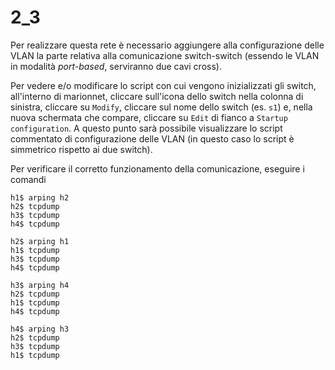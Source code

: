 
# 2_3

Per realizzare questa rete è necessario aggiungere alla configurazione delle VLAN la parte relativa alla comunicazione switch-switch (essendo le VLAN in modalità *port-based*, serviranno due cavi cross).

Per vedere e/o modificare lo script con cui vengono inizializzati gli switch, all'interno di marionnet, cliccare sull'icona dello switch nella colonna di sinistra, cliccare su `Modify`, cliccare sul nome dello switch (es. `s1`) e, nella nuova schermata che compare, cliccare su `Edit` di fianco a `Startup configuration`. A questo punto sarà possibile visualizzare lo script commentato di configurazione delle VLAN (in questo caso lo script è simmetrico rispetto ai due switch).

Per verificare il corretto funzionamento della comunicazione, eseguire i comandi
```
h1$ arping h2
h2$ tcpdump
h3$ tcpdump
h4$ tcpdump

h2$ arping h1
h1$ tcpdump
h3$ tcpdump
h4$ tcpdump

h3$ arping h4
h2$ tcpdump
h1$ tcpdump
h4$ tcpdump

h4$ arping h3
h2$ tcpdump
h3$ tcpdump
h1$ tcpdump
```
